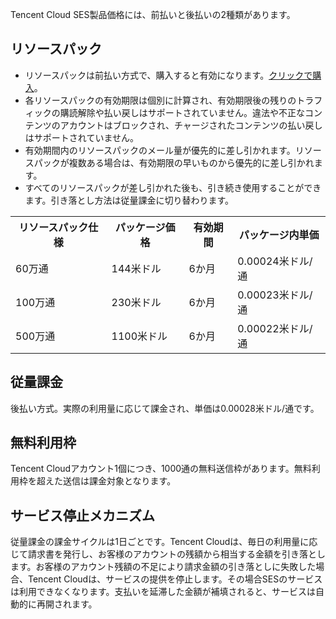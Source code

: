 Tencent Cloud SES製品価格には、前払いと後払いの2種類があります。

## リソースパック
- リソースパックは前払い方式で、購入すると有効になります。[クリックで購入](http://buy.intl.cloud.tencent.com/ses)。
- 各リソースパックの有効期限は個別に計算され、有効期限後の残りのトラフィックの購読解除や払い戻しはサポートされていません。違法や不正なコンテンツのアカウントはブロックされ、チャージされたコンテンツの払い戻しはサポートされていません。
- 有効期間内のリソースパックのメール量が優先的に差し引かれます。リソースパックが複数ある場合は、有効期限の早いものから優先的に差し引かれます。
- すべてのリソースパックが差し引かれた後も、引き続き使用することができます。引き落とし方法は従量課金に切り替わります。
<escape>
<table>
<tr>
<th>リソースパック仕様</th>
<th>パッケージ価格</th>
<th>有効期間</th>
<th>パッケージ内単価</th>
</tr>
<tr>
<td>60万通</td>
<td>144米ドル</td>
<td>6か月</td>
<td>0.00024米ドル/通</td>
</tr>
<tr>
<td>100万通</td>
<td>230米ドル</td>
<td>6か月</td>
<td>0.00023米ドル/通</td>
</tr>
<tr>
<td>500万通</td>
<td>1100米ドル</td>
<td>6か月</td>
<td>0.00022米ドル/通</td>
</tr>
</table>

</escape>

## 従量課金
後払い方式。実際の利用量に応じて課金され、単価は0.00028米ドル/通です。
## 無料利用枠
Tencent Cloudアカウント1個につき、1000通の無料送信枠があります。無料利用枠を超えた送信は課金対象となります。
## サービス停止メカニズム
従量課金の課金サイクルは1日ごとです。Tencent Cloudは、毎日の利用量に応じて請求書を発行し、お客様のアカウントの残額から相当する金額を引き落とします。お客様のアカウント残額の不足により請求金額の引き落としに失敗した場合、Tencent Cloudは、サービスの提供を停止します。その場合SESのサービスは利用できなくなります。支払いを延滞した金額が補填されると、サービスは自動的に再開されます。


